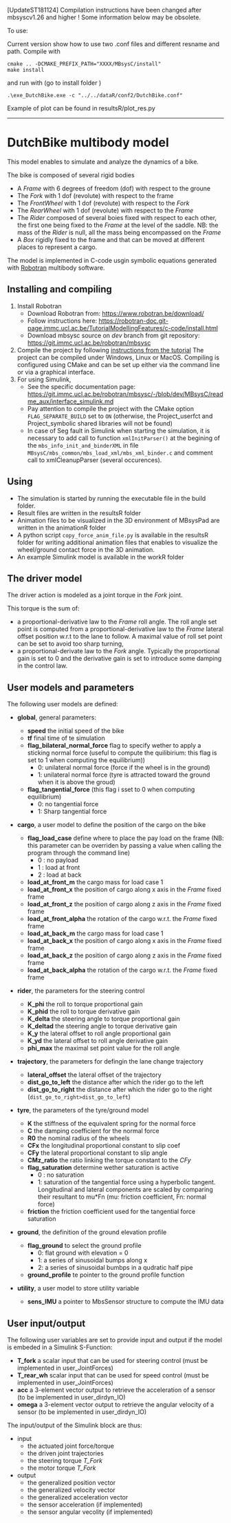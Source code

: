 [UpdateST181124]
Compilation instructions have been changed after mbsyscv1.26 and higher ! 
Some information below may be obsolete.

To use:

Current version show how to use two .conf files and different resname and path.
Compile with 

```
cmake .. -DCMAKE_PREFIX_PATH="XXXX/MBsysC/install"
make install
```

and run with (go to install folder )

```
.\exe_DutchBike.exe -c "../../dataR/conf2/DutchBike.conf"
```

Example of plot can be found in resultsR/plot_res.py

-------

# DutchBike multibody model

This model enables to simulate and analyze the dynamics of a bike.

The bike is composed of several rigid bodies
 * A _Frame_ with 6 degrees of freedom (dof) with respect to the 
   groune
 * The _Fork_ with 1 dof (revolute) with respect to the frame
 * The _FrontWheel_ with 1 dof (revolute) with respect to the _Fork_
 * The _RearWheel_ with 1 dof (revolute) with respect to the _Frame_
 * The _Rider_ composed of several boies fixed with respect to each
   other, the first one being fixed to the _Frame_ at the level
   of the saddle. NB: the mass of the _Rider_ is null, all the mass
   being encompassed on the _Frame_
 * A _Box_ rigidly fixed to the frame and that can be moved at different
   places to represent a cargo.
   
The model is implemented in C-code usgin symbolic equations generated
with [Robotran](www.robotran.be) multibody software.
   
## Installing and compiling

1. Install Robotran
    * Download Robotran from: https://www.robotran.be/download/
    * Follow instructions here: https://robotran-doc.git-page.immc.ucl.ac.be/TutorialModellingFeatures/c-code/install.html
    * Download mbsysc source on _dev_ branch from git repository:
      https://git.immc.ucl.ac.be/robotran/mbsysc
2. Compile the project by following [instructions from the tutorial](https://robotran-doc.git-page.immc.ucl.ac.be/TutorialModellingFeatures/c-code/ModellingFeatures/bodiesJoint.html#step-4-run-your-simulation)
   The project can be compiled under Windows, Linux or MacOS. 
   Compiling is configured using CMake and can be set up either via
   the command line or via a graphical interface.
3. For using Simulink,
    * See the specific documentation page: https://git.immc.ucl.ac.be/robotran/mbsysc/-/blob/dev/MBsysC/readme_aux/interface_simulink.md
    * Pay attention to compile the project with the CMake option 
      `FLAG_SEPARATE_BUILD` set to `ON` (otherwise, the Project_userfct
      and Project_symbolic shared libraries will not be found)
    * In case of Seg fault in Simulink when starting the simulation, 
      it is necessary to add call to function `xmlInitParser()` at
      the begining of the `mbs_info_init_and_binderXML` in file 
      `MBsysC/mbs_common/mbs_load_xml/mbs_xml_binder.c` and 
       comment call to xmlCleanupParser (several
      occurences).
      
## Using

* The simulation is started by running the executable file
in the build folder.
* Result files are written in the resultsR folder
* Animation files to be visualized in the 3D environment of 
MBsysPad are written in the animationR folder
* A python script `copy_force_anim_file.py` is available in the resultsR
 folder for writing additional animation files that enables to visualize
 the wheel/ground contact force in the 3D animation.
* An example Simulink model is available in the workR folder 

## The driver model

The driver action is modeled as a joint torque in the _Fork_ joint.

This torque is the sum of:
 * a proportional-derivative law to the _Frame_ roll angle. The
   roll angle set point is computed from a proportional-derivative
   law to the _Frame_ lateral offset position w.r.t to the lane to 
   follow. A maximal value of roll set point can be set to avoid
   too sharp turning,
 * a proportional-derivate law to the _Fork_ angle. Typically
   the proportional gain is set to 0 and the derivative gain is
   set to introduce some damping in the control law.  

## User models and parameters

The following user models are defined:

* **global**, general parameters:
  * **speed** the initial speed of the bike
  * **tf** final time of te simulation
  * **flag_bilateral_normal_force** flag to specify wether to apply a sticking
    normal force (useful to compute the quilibirium: this flag is set to 1
    when computing the equilibrium))
    * 0: unilateral normal force (force if the wheel is in the ground)
    * 1: unilateral normal force (tyre is attracted toward the ground
        when it is above the groud)
  * **flag_tangential_force** (this flag i sset to 0 when computing
      equilibrium)
    * 0: no tangential force
    * 1: Sharp tangential force

* **cargo**, a user model to define the position of the cargo on the bike
  * **flag\_load\_case** define where to place the pay load on the frame
    (NB: this parameter can be overriden by passing a value when calling
     the program through the command line)
    * 0 : no payload
    * 1 : load at front
    * 2 : load at back
  * **load_at_front_m** the cargo mass for load case 1
  * **load_at_front_x** the position of cargo along x axis in the _Frame_ fixed frame
  * **load_at_front_z** the position of cargo along z axis in the _Frame_ fixed frame
  * **load_at_front_alpha** the rotation of the cargo w.r.t. the _Frame_ fixed frame
  * **load_at_back_m** the cargo mass for load case 1
  * **load_at_back_x** the position of cargo along x axis in the _Frame_ fixed frame
  * **load_at_back_z** the position of cargo along z axis in the _Frame_ fixed frame
  * **load_at_back_alpha** the rotation of the cargo w.r.t. the _Frame_ fixed frame

* **rider**, the parameters for the steering control
  * **K_phi** the roll to torque proportional gain
  * **K_phid** the roll to torque derivative gain
  * **K_delta** the steering angle to torque proportional gain
  * **K_deltad** the steering angle to torque derivative gain
  * **K_y** the lateral offset to roll angle proportional gain
  * **K_yd** the lateral offset to roll angle derivative gain
  * **phi_max** the maximal set point value for the roll angle

* **trajectory**, the parameters for defingin the lane change trajectory
  * **lateral_offset** the lateral offset of the trajectory
  * **dist_go_to_left** the distance after which the rider go to the left
  * **dist_go_to_right** the distance after which the rider go to the right
    (`dist_go_to_right>dist_go_to_left`)

* **tyre**, the parameters of the tyre/ground model
  * **K** the stiffness of the equivalent spring for the normal force
  * **C** the damping coefficient for the normal force
  * **R0** the nominal radius of the wheels
  * **CFx** the longitudinal proportional constant to slip coef
  * **CFy** the lateral proportional constant to slip angle
  * **CMz_ratio** the ratio linking the torque constant to the _CFy_
  * **flag_saturation** determine wether saturation is active
    * 0 : no saturation
    * 1: saturation of the tangential force using a hyperbolic tangent.
         Longitudinal and lateral components are scaled by comparing
         their resultant to mu*Fn (mu: friction coefficient, Fn: normal
         force)
  * **friction** the friction coefficient used for the tangential force
          saturation       
  
* **ground**,  the definition of the ground elevation profile
  * **flag_ground** to select the ground profile
    * 0: flat ground with elevation = 0 
    * 1: a series of sinusoidal bumps along x
    * 2: a series of sinusoidal bumbps in a qudratic half pipe
  * **ground_profile** te pointer to the ground profile function  

* **utility**, a user model to store utility variable
  * **sens_IMU** a pointer to MbsSensor structure to compute the IMU data

## User input/output

The following user variables are set to provide input and output
if the model is embeded in a Simulink S-Function:

* **T\_fork** a scalar input that can be used for steering control
     (must be implemented in user_JointForces)
* **T\_rear_wh**  scalar input that can be used for speed control
     (must be implemented in user_JointForces)
* **acc** a 3-element vector output to retrieve the acceleration of 
     a sensor (to be implemented in user_dirdyn_IO)
* **omega** a 3-element vector output to retrieve the angular velocity of 
     a sensor (to be implemented in user_dirdyn_IO)     

The input/output of the Simulink block are thus:
* input
  * the actuated joint force/torque
  * the driven joint trajectories
  * the steering torque _T\_Fork_
  * the motor torque _T\_Fork_
* output
  * the generalized position vector
  * the generalized velocity vector
  * the generalized acceleration vector
  * the sensor acceleration (if implemented)
  * the sensor angular vecolity (if implemented)
